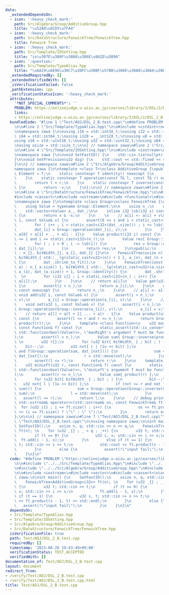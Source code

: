 ```yaml
---
data:
  _extendedDependsOn:
  - icon: ':heavy_check_mark:'
    path: Src/Algebra/Group/AdditiveGroup.hpp
    title: "\u52A0\u6CD5\u7FA4"
  - icon: ':heavy_check_mark:'
    path: Src/DataStructure/FenwickTree/FenwickTree.hpp
    title: Fenwick Tree
  - icon: ':heavy_check_mark:'
    path: Src/Template/IOSetting.hpp
    title: "io\u307E\u308F\u308A\u306E\u8A2D\u5B9A"
  - icon: ':question:'
    path: Src/Template/TypeAlias.hpp
    title: "\u6A19\u6E96\u30C7\u30FC\u30BF\u578B\u306E\u30A8\u30A4\u30EA\u30A2\u30B9"
  _extendedRequiredBy: []
  _extendedVerifiedWith: []
  _isVerificationFailed: false
  _pathExtension: cpp
  _verificationStatusIcon: ':heavy_check_mark:'
  attributes:
    '*NOT_SPECIAL_COMMENTS*': ''
    PROBLEM: https://onlinejudge.u-aizu.ac.jp/courses/library/3/DSL/2/DSL_2_B
    links:
    - https://onlinejudge.u-aizu.ac.jp/courses/library/3/DSL/2/DSL_2_B
  bundledCode: "#line 1 \"Test/AOJ/DSL_2_B.test.cpp\"\n#define PROBLEM \"https://onlinejudge.u-aizu.ac.jp/courses/library/3/DSL/2/DSL_2_B\"\
    \n\n#line 2 \"Src/Template/TypeAlias.hpp\"\n\n#include <cstdint>\n#include <cstddef>\n\
    \nnamespace zawa {\n\nusing i16 = std::int16_t;\nusing i32 = std::int32_t;\nusing\
    \ i64 = std::int64_t;\nusing i128 = __int128_t;\n\nusing u8 = std::uint8_t;\n\
    using u16 = std::uint16_t;\nusing u32 = std::uint32_t;\nusing u64 = std::uint64_t;\n\
    \nusing usize = std::size_t;\n\n} // namespace zawa\n#line 2 \"Src/Template/IOSetting.hpp\"\
    \n\n#line 4 \"Src/Template/IOSetting.hpp\"\n\n#include <iostream>\n#include <iomanip>\n\
    \nnamespace zawa {\n\nvoid SetFastIO() {\n    std::cin.tie(nullptr)->sync_with_stdio(false);\n\
    }\n\nvoid SetPrecision(u32 dig) {\n    std::cout << std::fixed << std::setprecision(dig);\n\
    }\n\n} // namespace zawa\n#line 2 \"Src/Algebra/Group/AdditiveGroup.hpp\"\n\n\
    namespace zawa {\n\ntemplate <class T>\nclass AdditiveGroup {\npublic:\n    using\
    \ Element = T;\n    static constexpr T identity() noexcept {\n        return T{};\n\
    \    }\n    static constexpr T operation(const T& l, const T& r) noexcept {\n\
    \        return l + r;\n    }\n    static constexpr T inverse(const T& v) noexcept\
    \ {\n        return -v;\n    }\n};\n\n} // namespace zawa\n#line 2 \"Src/DataStructure/FenwickTree/FenwickTree.hpp\"\
    \n\n#line 4 \"Src/DataStructure/FenwickTree/FenwickTree.hpp\"\n\n#include <vector>\n\
    #include <cassert>\n#include <ostream>\n#include <functional>\n#include <type_traits>\n\
    \nnamespace zawa {\n\ntemplate <class Group>\nclass FenwickTree {\nprivate:\n\
    \    using Value = typename Group::Element;\n\n    usize n_;\n    u32 bitWidth_;\n\
    \    std::vector<Value> a_, dat_;\n\n    inline i32 lsb(i32 x) const noexcept\
    \ {\n        return x & -x;\n    }\n    \n    // a[i] <- a[i] + v\n    void addDat(i32\
    \ i, const Value& v) {\n        assert(0 <= i and i < static_cast<i32>(n_));\n\
    \        for ( i++ ; i < static_cast<i32>(dat_.size()) ; i += lsb(i)) {\n    \
    \        dat_[i] = Group::operation(dat_[i], v);\n        }\n    }\n\n    // return\
    \ a[0] + a[1] + .. + a[i - 1]\n    Value product(i32 i) const {\n        assert(0\
    \ <= i and i <= static_cast<i32>(n_));\n        Value res{ Group::identity() };\n\
    \        for ( ; i > 0 ; i -= lsb(i)) {\n            res = Group::operation(res,\
    \ dat_[i]);\n        }\n        return res;\n    }\n\npublic:\n    FenwickTree()\
    \ : n_{}, bitWidth_{}, a_{}, dat_{} {}\n\n    FenwickTree(usize n) : n_{ n },\
    \ bitWidth_{ std::__lg(static_cast<u32>(n)) + 1 }, a_(n), dat_(n + 1, Group::identity())\
    \ {\n        dat_.shrink_to_fit();\n    }\n\n    FenwickTree(const std::vector<Value>&\
    \ a) : n_{ a.size() }, bitWidth_{ std::__lg(static_cast<u32>(a.size())) + 1 },\
    \ a_(a), dat_(a.size() + 1, Group::identity()) {\n        dat_.shrink_to_fit();\
    \  \n        for (i32 i{} ; i < static_cast<i32>(n_) ; i++) {\n            addDat(i,\
    \ a[i]);\n        }\n    }\n\n    // return a[i]\n    Value get(u32 i) const noexcept\
    \ {\n        assert(i < n_);\n        return a_[i];\n    }\n\n    usize size()\
    \ const noexcept {\n        return n_;\n    }\n\n    // a[i] <- a[i] + v\n   \
    \ void add(u32 i, const Value& v) {\n        assert(i < n_);\n        addDat(i,\
    \ v);\n        a_[i] = Group::operation(a_[i], v);\n    }\n\n    // a[i] <- v\n\
    \    void set(u32 i, const Value& v) {\n        assert(i < n_);\n        addDat(i,\
    \ Group::operation(Group::inverse(a_[i]), v));\n        a_[i] = v;\n    }\n\n\
    \    // return a[l] + a[l + 1] ... + a[r - 1]\n    Value product(u32 l, u32 r)\
    \ const {\n        assert(l <= r and r <= n_);\n        return Group::operation(Group::inverse(product(l)),\
    \ product(r));\n    }\n\n    template <class Function>\n    u32 maxRight(u32 l,\
    \ const Function& f) const {\n        static_assert(std::is_convertible_v<decltype(f),\
    \ std::function<bool(Value)>>, \"maxRight's argument f must be function bool(T)\"\
    );\n        assert(l < n_);\n        Value sum{ Group::inverse(product(l)) };\
    \ \n        u32 r{};\n        for (u32 bit{ bitWidth_ } ; bit ; ) {\n        \
    \    bit--;\n            u32 nxt{ r | (1u << bit) };\n            if (nxt < dat_.size()\
    \ and f(Group::operation(sum, dat_[nxt]))) {\n                sum = Group::operation(sum,\
    \ dat_[nxt]);\n                r = std::move(nxt);\n            }\n        }\n\
    \        assert(l <= r);\n        return r;\n    }\n\n    template <class Function>\n\
    \    u32 minLeft(u32 r, const Function& f) const {\n        static_assert(std::is_convertible_v<decltype(f),\
    \ std::function<bool(Value)>>, \"minLeft's argument f must be function bool(T)\"\
    );\n        assert(r <= n_);\n        Value sum{ product(r) };\n        u32 l{};\n\
    \        for (u32 bit{ bitWidth_ } ; bit ; ) {\n            bit--;\n         \
    \   u32 nxt{ l | (1u << bit) };\n            if (nxt <= r and not f(Group::operation(Group::inverse(dat_[nxt]),\
    \ sum))) {\n                sum = Group::operation(Group::inverse(dat_[nxt]),\
    \ sum);\n                l = std::move(nxt);\n            }\n        }\n     \
    \   assert(l <= r);\n        return l;\n    }\n\n    // debug print\n    friend\
    \ std::ostream& operator<<(std::ostream& os, const FenwickTree& ft) {\n      \
    \  for (u32 i{} ; i <= ft.size() ; i++) {\n            os << ft.product(0, i)\
    \ << (i == ft.size() ? \"\" : \" \");\n        }\n        return os;\n    }\n\n\
    };\n\n\n} // namespace zawa\n#line 7 \"Test/AOJ/DSL_2_B.test.cpp\"\n\n#line 11\
    \ \"Test/AOJ/DSL_2_B.test.cpp\"\n\nusing namespace zawa;\n\nint main() {\n   \
    \ SetFastIO();\n    usize n, q; std::cin >> n >> q;\n    FenwickTree<AdditiveGroup<i32>>\
    \ ft(n); \n    for (u32 _{} ; _ < q ; _++) {\n        u32 t; std::cin >> t;\n\
    \        if (t == 0) {\n            u32 i, x; std::cin >> i >> x;\n          \
    \  ft.add(i - 1, x);\n        }\n        else if (t == 1) {\n            u32 s,\
    \ t; std::cin >> s >> t;\n            std::cout << ft.product(s - 1, t) << std::endl;\n\
    \        }\n        else {\n            assert(!\"input fail\");\n        }\n\
    \    }\n}\n"
  code: "#define PROBLEM \"https://onlinejudge.u-aizu.ac.jp/courses/library/3/DSL/2/DSL_2_B\"\
    \n\n#include \"../../Src/Template/TypeAlias.hpp\"\n#include \"../../Src/Template/IOSetting.hpp\"\
    \n#include \"../../Src/Algebra/Group/AdditiveGroup.hpp\"\n#include \"../../Src/DataStructure/FenwickTree/FenwickTree.hpp\"\
    \n\n#include <iostream>\n#include <vector>\n#include <cassert>\n\nusing namespace\
    \ zawa;\n\nint main() {\n    SetFastIO();\n    usize n, q; std::cin >> n >> q;\n\
    \    FenwickTree<AdditiveGroup<i32>> ft(n); \n    for (u32 _{} ; _ < q ; _++)\
    \ {\n        u32 t; std::cin >> t;\n        if (t == 0) {\n            u32 i,\
    \ x; std::cin >> i >> x;\n            ft.add(i - 1, x);\n        }\n        else\
    \ if (t == 1) {\n            u32 s, t; std::cin >> s >> t;\n            std::cout\
    \ << ft.product(s - 1, t) << std::endl;\n        }\n        else {\n         \
    \   assert(!\"input fail\");\n        }\n    }\n}\n"
  dependsOn:
  - Src/Template/TypeAlias.hpp
  - Src/Template/IOSetting.hpp
  - Src/Algebra/Group/AdditiveGroup.hpp
  - Src/DataStructure/FenwickTree/FenwickTree.hpp
  isVerificationFile: true
  path: Test/AOJ/DSL_2_B.test.cpp
  requiredBy: []
  timestamp: '2023-08-26 19:43:49+09:00'
  verificationStatus: TEST_ACCEPTED
  verifiedWith: []
documentation_of: Test/AOJ/DSL_2_B.test.cpp
layout: document
redirect_from:
- /verify/Test/AOJ/DSL_2_B.test.cpp
- /verify/Test/AOJ/DSL_2_B.test.cpp.html
title: Test/AOJ/DSL_2_B.test.cpp
---
```

